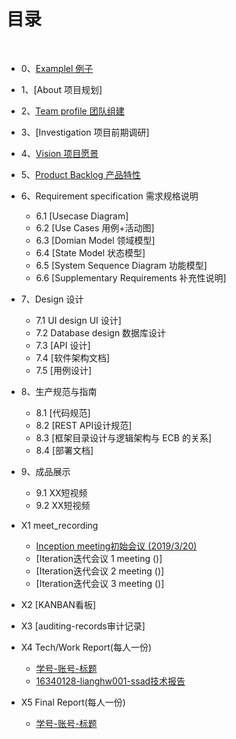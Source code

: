 ﻿---
layout: default
---

# [](#TOC)目录

&nbsp;&nbsp; 

* 0、[Examplel 例子](doc/00-Example)
* 1、[About 项目规划]
* 2、[Team profile 团队组建](doc/02-Team-profile)
* 3、[Investigation 项目前期调研]
* 4、[Vision 项目愿景](doc/04-product-vision)
* 5、[Product Backlog 产品特性](doc/05-Product-Backlog)
* 6、Requirement specification 需求规格说明
    - 6.1 [Usecase Diagram]
    - 6.2 [Use Cases 用例+活动图]
    - 6.3 [Domian Model 领域模型]
    - 6.4 [State Model 状态模型]
    - 6.5 [System Sequence Diagram 功能模型]
    - 6.6 [Supplementary Requirements 补充性说明]
* 7、Design 设计
    - 7.1 UI design UI 设计]
    - 7.2 Database design 数据库设计
    - 7.3 [API 设计]
    - 7.4 [软件架构文档]
    - 7.5 [用例设计]
* 8、生产规范与指南
    - 8.1 [代码规范]
    - 8.2 [REST API设计规范]
    - 8.3 [框架目录设计与逻辑架构与 ECB 的关系]
    - 8.4 [部署文档]
* 9、成品展示
    - 9.1 XX短视频
    - 9.2 XX短视频
* X1 meet_recording
    - [Inception meeting初始会议 (2019/3/20)](doc/InceptionMeeting)
    - [Iteration迭代会议 1 meeting ()]
    - [Iteration迭代会议 2 meeting ()]
    - [Iteration迭代会议 3 meeting ()]
    
* X2 [KANBAN看板]
* X3 [auditing-records审计记录]
* X4 Tech/Work Report(每人一份)
    - [学号-账号-标题](网页)
    - [16340128-lianghw001-ssad技术报告](https://www.baidu.com/s?wd=ssad技术报告例子)
* X5 Final Report(每人一份)
    - [学号-账号-标题](网页)

